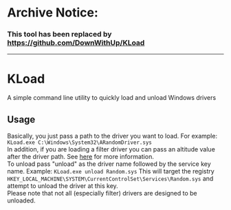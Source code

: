 # Archive Notice: 
### This tool has been replaced by https://github.com/DownWithUp/KLoad
<hr>

# KLoad
A simple command line utility to quickly load and unload Windows drivers
## Usage
Basically, you just pass a path to the driver you want to load. For example: `KLoad.exe C:\Windows\System32\ARandomDriver.sys`<br>
In addition, if you are loading a filter driver you can pass an altitude value after the driver path. See [here](https://docs.microsoft.com/en-us/windows-hardware/drivers/ifs/allocated-altitudes) for more information. <br>
To unload pass "unload" as the driver name followed by the service key name. Example: `KLoad.exe unload Random.sys` This will target the registry `HKEY_LOCAL_MACHINE\SYSTEM\CurrentControlSet\Services\Random.sys` and attempt to unload the driver at this key. <br> Please note that not all (especially filter) drivers are designed to be unloaded.
